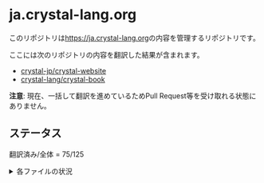 # ja.crystal-lang.org

このリポジトリは<https://ja.crystal-lang.org>の内容を管理するリポジトリです。

ここには次のリポジトリの内容を翻訳した結果が含まれます。

  - [crystal-jp/crystal-website](https://github.com/crystal-jp/crystal-website)
  - [crystal-lang/crystal-book](https://github.com/crystal-lang/crystal-book)

**注意**: 現在、一括して翻訳を進めているためPull Request等を受け取れる状態にありません。

## ステータス

翻訳済み/全体 = 75/125

<details>

<summary>各ファイルの状況</summary>

状況の記号の意味:

- ○: 翻訳済み
- △: 部分的に翻訳されている (以前翻訳されていた？)
- ×: 未翻訳

| ファイル名                                                                                          | 状況 |
|:----------------------------------------------------------------------------------------------------|:----:|
| `crystal-book/SUMMARY.md`                                                                           | ○    |
| `crystal-book/README.md`                                                                            | ○    |
| `crystal-book/using_the_compiler/README.md`                                                         | ○    |
| `crystal-book/the_shards_command/README.md`                                                         | ○    |
| `crystal-book/overview/README.md`                                                                   | ○    |
| `crystal-book/overview/hello_world.md`                                                              | ○    |
| `crystal-book/overview/http_server.md`                                                              | ○    |
| `crystal-book/overview/cli.md`                                                                      | ○    |
| `crystal-book/syntax_and_semantics/README.md`                                                       | ○    |
| `crystal-book/syntax_and_semantics/comments.md`                                                     | ○    |
| `crystal-book/syntax_and_semantics/literals.md`                                                     | ○    |
| `crystal-book/syntax_and_semantics/literals/nil.md`                                                 | ○    |
| `crystal-book/syntax_and_semantics/literals/bool.md`                                                | ○    |
| `crystal-book/syntax_and_semantics/literals/integers.md`                                            | ○    |
| `crystal-book/syntax_and_semantics/literals/floats.md`                                              | ○    |
| `crystal-book/syntax_and_semantics/literals/char.md`                                                | ○    |
| `crystal-book/syntax_and_semantics/literals/string.md`                                              | ○    |
| `crystal-book/syntax_and_semantics/literals/symbol.md`                                              | ○    |
| `crystal-book/syntax_and_semantics/literals/array.md`                                               | ○    |
| `crystal-book/syntax_and_semantics/literals/hash.md`                                                | ○    |
| `crystal-book/syntax_and_semantics/literals/range.md`                                               | ○    |
| `crystal-book/syntax_and_semantics/literals/regex.md`                                               | ○    |
| `crystal-book/syntax_and_semantics/literals/tuple.md`                                               | ○    |
| `crystal-book/syntax_and_semantics/literals/named_tuple.md`                                         | ○    |
| `crystal-book/syntax_and_semantics/literals/proc.md`                                                | ○    |
| `crystal-book/syntax_and_semantics/literals/command.md`                                             | ○    |
| `crystal-book/syntax_and_semantics/assignment.md`                                                   | ○    |
| `crystal-book/syntax_and_semantics/local_variables.md`                                              | ○    |
| `crystal-book/syntax_and_semantics/control_expressions.md`                                          | ○    |
| `crystal-book/syntax_and_semantics/truthy_and_falsey_values.md`                                     | ○    |
| `crystal-book/syntax_and_semantics/if.md`                                                           | ○    |
| `crystal-book/syntax_and_semantics/as_a_suffix.md`                                                  | ○    |
| `crystal-book/syntax_and_semantics/as_an_expression.md`                                             | ○    |
| `crystal-book/syntax_and_semantics/ternary_if.md`                                                   | ○    |
| `crystal-book/syntax_and_semantics/if_var.md`                                                       | ○    |
| `crystal-book/syntax_and_semantics/if_varis_a.md`                                                   | ○    |
| `crystal-book/syntax_and_semantics/if_varresponds_to.md`                                            | ○    |
| `crystal-book/syntax_and_semantics/if_var_nil.md`                                                   | ○    |
| `crystal-book/syntax_and_semantics/not.md`                                                          | ○    |
| `crystal-book/syntax_and_semantics/unless.md`                                                       | ○    |
| `crystal-book/syntax_and_semantics/case.md`                                                         | ○    |
| `crystal-book/syntax_and_semantics/while.md`                                                        | ○    |
| `crystal-book/syntax_and_semantics/break.md`                                                        | ○    |
| `crystal-book/syntax_and_semantics/next.md`                                                         | ○    |
| `crystal-book/syntax_and_semantics/until.md`                                                        | ○    |
| `crystal-book/syntax_and_semantics/and.md`                                                          | ○    |
| `crystal-book/syntax_and_semantics/or.md`                                                           | ○    |
| `crystal-book/syntax_and_semantics/requiring_files.md`                                              | ○    |
| `crystal-book/syntax_and_semantics/types_and_methods.md`                                            | ○    |
| `crystal-book/syntax_and_semantics/everything_is_an_object.md`                                      | ○    |
| `crystal-book/syntax_and_semantics/the_program.md`                                                  | ○    |
| `crystal-book/syntax_and_semantics/classes_and_methods.md`                                          | ○    |
| `crystal-book/syntax_and_semantics/new,_initialize_and_allocate.md`                                 | ○    |
| `crystal-book/syntax_and_semantics/methods_and_instance_variables.md`                               | ○    |
| `crystal-book/syntax_and_semantics/type_inference.md`                                               | ○    |
| `crystal-book/syntax_and_semantics/union_types.md`                                                  | ○    |
| `crystal-book/syntax_and_semantics/overloading.md`                                                  | ○    |
| `crystal-book/syntax_and_semantics/default_and_named_arguments.md`                                  | ○    |
| `crystal-book/syntax_and_semantics/splats_and_tuples.md`                                            | ○    |
| `crystal-book/syntax_and_semantics/type_restrictions.md`                                            | ○    |
| `crystal-book/syntax_and_semantics/return_types.md`                                                 | ○    |
| `crystal-book/syntax_and_semantics/default_values_named_arguments_splats_tuples_and_overloading.md` | ○    |
| `crystal-book/syntax_and_semantics/operators.md`                                                    | ○    |
| `crystal-book/syntax_and_semantics/visibility.md`                                                   | ○    |
| `crystal-book/syntax_and_semantics/inheritance.md`                                                  | ○    |
| `crystal-book/syntax_and_semantics/virtual_and_abstract_types.md`                                   | ○    |
| `crystal-book/syntax_and_semantics/class_methods.md`                                                | ○    |
| `crystal-book/syntax_and_semantics/class_variables.md`                                              | ○    |
| `crystal-book/syntax_and_semantics/finalize.md`                                                     | ○    |
| `crystal-book/syntax_and_semantics/modules.md`                                                      | △    |
| `crystal-book/syntax_and_semantics/generics.md`                                                     | △    |
| `crystal-book/syntax_and_semantics/structs.md`                                                      | ×    |
| `crystal-book/syntax_and_semantics/constants.md`                                                    | △    |
| `crystal-book/syntax_and_semantics/enum.md`                                                         | △    |
| `crystal-book/syntax_and_semantics/blocks_and_procs.md`                                             | △    |
| `crystal-book/syntax_and_semantics/capturing_blocks.md`                                             | △    |
| `crystal-book/syntax_and_semantics/proc_literal.md`                                                 | ×    |
| `crystal-book/syntax_and_semantics/block_forwarding.md`                                             | △    |
| `crystal-book/syntax_and_semantics/closures.md`                                                     | △    |
| `crystal-book/syntax_and_semantics/alias.md`                                                        | △    |
| `crystal-book/syntax_and_semantics/exception_handling.md`                                           | △    |
| `crystal-book/syntax_and_semantics/type_grammar.md`                                                 | △    |
| `crystal-book/syntax_and_semantics/type_reflection.md`                                              | △    |
| `crystal-book/syntax_and_semantics/is_a.md`                                                         | △    |
| `crystal-book/syntax_and_semantics/nil_question.md`                                                 | ○    |
| `crystal-book/syntax_and_semantics/responds_to.md`                                                  | △    |
| `crystal-book/syntax_and_semantics/as.md`                                                           | △    |
| `crystal-book/syntax_and_semantics/as_question.md`                                                  | ×    |
| `crystal-book/syntax_and_semantics/typeof.md`                                                       | △    |
| `crystal-book/syntax_and_semantics/macros.md`                                                       | △    |
| `crystal-book/syntax_and_semantics/macros/macro_methods.md`                                         | △    |
| `crystal-book/syntax_and_semantics/macros/hooks.md`                                                 | △    |
| `crystal-book/syntax_and_semantics/macros/fresh_variables.md`                                       | △    |
| `crystal-book/syntax_and_semantics/annotations.md`                                                  | ×    |
| `crystal-book/syntax_and_semantics/annotations/built_in_annotations.md`                             | △    |
| `crystal-book/syntax_and_semantics/low_level_primitives.md`                                         | △    |
| `crystal-book/syntax_and_semantics/pointerof.md`                                                    | △    |
| `crystal-book/syntax_and_semantics/sizeof.md`                                                       | △    |
| `crystal-book/syntax_and_semantics/instance_sizeof.md`                                              | △    |
| `crystal-book/syntax_and_semantics/offsetof.md`                                                     | ×    |
| `crystal-book/syntax_and_semantics/declare_var.md`                                                  | △    |
| `crystal-book/syntax_and_semantics/compile_time_flags.md`                                           | △    |
| `crystal-book/syntax_and_semantics/cross-compilation.md`                                            | △    |
| `crystal-book/syntax_and_semantics/c_bindings/README.md`                                            | △    |
| `crystal-book/syntax_and_semantics/c_bindings/lib.md`                                               | △    |
| `crystal-book/syntax_and_semantics/c_bindings/fun.md`                                               | △    |
| `crystal-book/syntax_and_semantics/c_bindings/out.md`                                               | △    |
| `crystal-book/syntax_and_semantics/c_bindings/to_unsafe.md`                                         | △    |
| `crystal-book/syntax_and_semantics/c_bindings/struct.md`                                            | △    |
| `crystal-book/syntax_and_semantics/c_bindings/union.md`                                             | △    |
| `crystal-book/syntax_and_semantics/c_bindings/enum.md`                                              | △    |
| `crystal-book/syntax_and_semantics/c_bindings/variables.md`                                         | △    |
| `crystal-book/syntax_and_semantics/c_bindings/constants.md`                                         | ×    |
| `crystal-book/syntax_and_semantics/c_bindings/type.md`                                              | ×    |
| `crystal-book/syntax_and_semantics/c_bindings/alias.md`                                             | ×    |
| `crystal-book/syntax_and_semantics/c_bindings/callbacks.md`                                         | △    |
| `crystal-book/syntax_and_semantics/unsafe.md`                                                       | △    |
| `crystal-book/conventions/README.md`                                                                | ○    |
| `crystal-book/conventions/coding_style.md`                                                          | ○    |
| `crystal-book/conventions/documenting_code.md`                                                      | ○    |
| `crystal-book/database/README.md`                                                                   | ×    |
| `crystal-book/database/connection.md`                                                               | △    |
| `crystal-book/database/connection_pool.md`                                                          | ×    |
| `crystal-book/database/transactions.md`                                                             | ×    |
| `crystal-book/guides/README.md`                                                                     | ×    |
| `crystal-book/guides/performance.md`                                                                | △    |
| `crystal-book/guides/concurrency.md`                                                                | ○    |
| `crystal-book/guides/testing.md`                                                                    | ×    |
| `crystal-book/guides/writing_shards.md`                                                             | △    |
| `crystal-book/guides/hosting/github.md`                                                             | ×    |
| `crystal-book/guides/hosting/gitlab.md`                                                             | ×    |
| `crystal-book/guides/continuous_integration.md`                                                     | ×    |
| `crystal-book/guides/ci/travis.md`                                                                  | ×    |
| `crystal-book/guides/ci/circleci.md`                                                                | ×    |
| `crystal-website/index.html`                                                                        | ○    |

</details>
